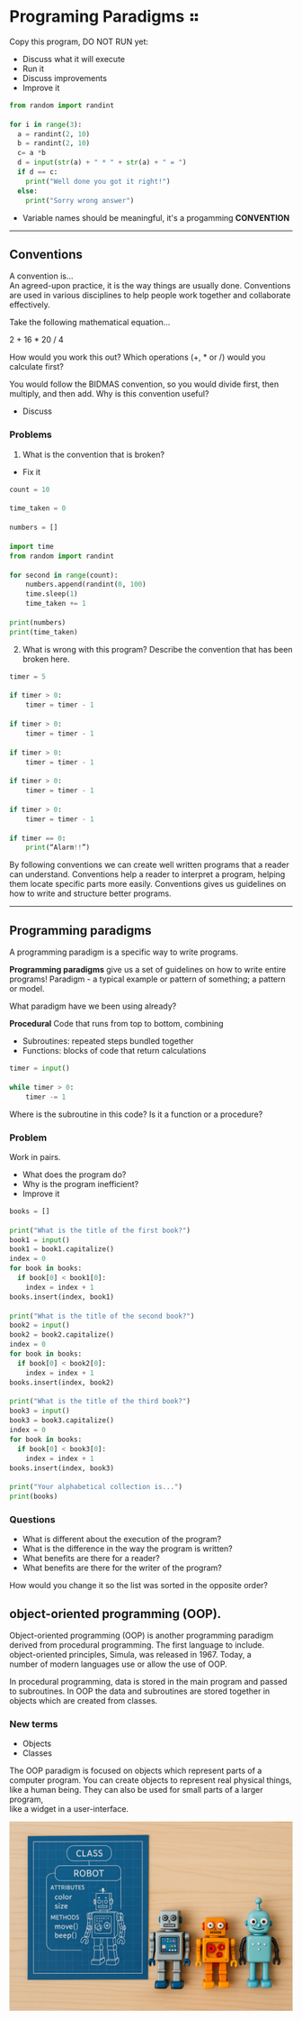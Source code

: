 # Programing Paradigms ⠶


Copy this program, DO NOT RUN yet:
- Discuss what it will execute
- Run it
- Discuss improvements
- Improve it

```python
from random import randint

for i in range(3):
  a = randint(2, 10)
  b = randint(2, 10)
  c= a *b
  d = input(str(a) + " * " + str(a) + " = ")
  if d == c:
    print("Well done you got it right!")
  else:
    print("Sorry wrong answer")

```


- Variable names should be meaningful, it's a
  progamming **CONVENTION**

---

## Conventions

A convention is…     
An agreed-upon practice, it is the way things are usually done.
Conventions are used in various disciplines to help people work together and collaborate effectively.

Take the following mathematical equation… 

2 + 16 * 20 / 4

How would you work this out?
Which operations (+, * or /) would you calculate first?



You would follow the BIDMAS convention, so you would divide first, then multiply, and then add. 
Why is this convention useful?

- Discuss


### Problems


1) What is the convention that is broken?
- Fix it
```python
count = 10

time_taken = 0 

numbers = []

import time
from random import randint

for second in range(count):
    numbers.append(randint(0, 100)
    time.sleep(1)
    time_taken += 1

print(numbers)
print(time_taken)
```

2) What is wrong with this program?
Describe the convention that has been broken here.
```python
timer = 5

if timer > 0:
    timer = timer - 1

if timer > 0:
    timer = timer - 1

if timer > 0:
    timer = timer - 1

if timer > 0:
    timer = timer - 1

if timer > 0:
    timer = timer - 1

if timer == 0:
    print(“Alarm!!”)
```

By following conventions we can create well written programs that a reader can understand. 
Conventions help a reader to interpret a program, helping them locate specific parts more easily.
Conventions gives us guidelines on how to write and structure better programs.

---
## Programming paradigms 
A programming paradigm is a specific way to write programs.

**Programming paradigms** give us a set of guidelines on how to write entire programs!
Paradigm - a typical example or pattern of something; a pattern or model.

What paradigm have we been using already?    

**Procedural**
Code that runs from top to bottom, combining    
- Subroutines: repeated steps bundled together
- Functions: blocks of code that return calculations

```python
timer = input()

while timer > 0:
    timer -= 1
```
Where is the subroutine in this code?
Is it a function or a procedure?


### Problem
Work in pairs. 
- What does the program do?
- Why is the program inefficient?
- Improve it


```python
books = []

print("What is the title of the first book?")
book1 = input()
book1 = book1.capitalize()
index = 0
for book in books:
  if book[0] < book1[0]:
    index = index + 1
books.insert(index, book1)

print("What is the title of the second book?")
book2 = input()
book2 = book2.capitalize()
index = 0
for book in books:
  if book[0] < book2[0]:
    index = index + 1
books.insert(index, book2)

print("What is the title of the third book?")
book3 = input()
book3 = book3.capitalize()
index = 0
for book in books:
  if book[0] < book3[0]:
    index = index + 1
books.insert(index, book3)

print("Your alphabetical collection is...")
print(books)
```

### Questions
- What is different about the execution of the program?     
- What is the difference in the way the program is written?     
- What benefits are there for a reader?     
- What benefits are there for the writer of the program?
    
How would you change it so the list was sorted in the opposite order?    

## object-oriented programming (OOP).
Object-oriented programming (OOP) is another programming paradigm           
derived from procedural programming. The first language to include.    
object-oriented principles, Simula, was released in 1967. Today, a   
number of modern languages use or allow the use of OOP. 


In procedural programming, data is stored in the main program and passed   
to subroutines. In OOP the data and subroutines are stored together in      
objects which are created from classes.
### New terms
- Objects
- Classes

The OOP paradigm is focused on objects which represent parts of a    
computer program. You can create objects to represent real physical things,    
like a human being. They can also be used for small parts of a larger program,    
like a widget in a user-interface.

![OOP Robot](robot_oops.png)






